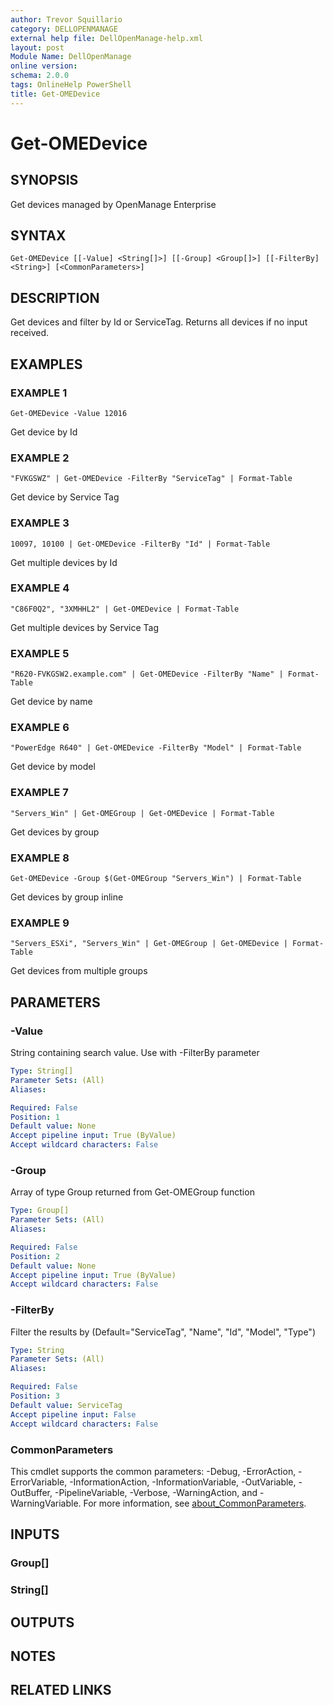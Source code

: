 ```yaml
---
author: Trevor Squillario
category: DELLOPENMANAGE
external help file: DellOpenManage-help.xml
layout: post
Module Name: DellOpenManage
online version:
schema: 2.0.0
tags: OnlineHelp PowerShell
title: Get-OMEDevice
---
```


# Get-OMEDevice

## SYNOPSIS
Get devices managed by OpenManage Enterprise

## SYNTAX

```
Get-OMEDevice [[-Value] <String[]>] [[-Group] <Group[]>] [[-FilterBy] <String>] [<CommonParameters>]
```

## DESCRIPTION
Get devices and filter by Id or ServiceTag.
Returns all devices if no input received.

## EXAMPLES

### EXAMPLE 1
```
Get-OMEDevice -Value 12016
```

Get device by Id

### EXAMPLE 2
```
"FVKGSWZ" | Get-OMEDevice -FilterBy "ServiceTag" | Format-Table
```

Get device by Service Tag

### EXAMPLE 3
```
10097, 10100 | Get-OMEDevice -FilterBy "Id" | Format-Table
```

Get multiple devices by Id

### EXAMPLE 4
```
"C86F0Q2", "3XMHHL2" | Get-OMEDevice | Format-Table
```

Get multiple devices by Service Tag

### EXAMPLE 5
```
"R620-FVKGSW2.example.com" | Get-OMEDevice -FilterBy "Name" | Format-Table
```

Get device by name

### EXAMPLE 6
```
"PowerEdge R640" | Get-OMEDevice -FilterBy "Model" | Format-Table
```

Get device by model

### EXAMPLE 7
```
"Servers_Win" | Get-OMEGroup | Get-OMEDevice | Format-Table
```

Get devices by group

### EXAMPLE 8
```
Get-OMEDevice -Group $(Get-OMEGroup "Servers_Win") | Format-Table
```

Get devices by group inline

### EXAMPLE 9
```
"Servers_ESXi", "Servers_Win" | Get-OMEGroup | Get-OMEDevice | Format-Table
```

Get devices from multiple groups

## PARAMETERS

### -Value
String containing search value.
Use with -FilterBy parameter

```yaml
Type: String[]
Parameter Sets: (All)
Aliases:

Required: False
Position: 1
Default value: None
Accept pipeline input: True (ByValue)
Accept wildcard characters: False
```

### -Group
Array of type Group returned from Get-OMEGroup function

```yaml
Type: Group[]
Parameter Sets: (All)
Aliases:

Required: False
Position: 2
Default value: None
Accept pipeline input: True (ByValue)
Accept wildcard characters: False
```

### -FilterBy
Filter the results by (Default="ServiceTag", "Name", "Id", "Model", "Type")

```yaml
Type: String
Parameter Sets: (All)
Aliases:

Required: False
Position: 3
Default value: ServiceTag
Accept pipeline input: False
Accept wildcard characters: False
```

### CommonParameters
This cmdlet supports the common parameters: -Debug, -ErrorAction, -ErrorVariable, -InformationAction, -InformationVariable, -OutVariable, -OutBuffer, -PipelineVariable, -Verbose, -WarningAction, and -WarningVariable. For more information, see [about_CommonParameters](http://go.microsoft.com/fwlink/?LinkID=113216).

## INPUTS

### Group[]
### String[]
## OUTPUTS

## NOTES

## RELATED LINKS
